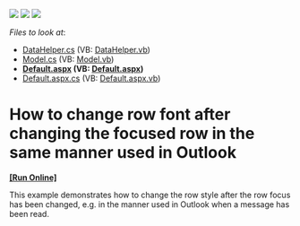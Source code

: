 <!-- default badges list -->
![](https://img.shields.io/endpoint?url=https://codecentral.devexpress.com/api/v1/VersionRange/128538267/13.2.5%2B)
[![](https://img.shields.io/badge/Open_in_DevExpress_Support_Center-FF7200?style=flat-square&logo=DevExpress&logoColor=white)](https://supportcenter.devexpress.com/ticket/details/E2327)
[![](https://img.shields.io/badge/📖_How_to_use_DevExpress_Examples-e9f6fc?style=flat-square)](https://docs.devexpress.com/GeneralInformation/403183)
<!-- default badges end -->
<!-- default file list -->
*Files to look at*:

* [DataHelper.cs](./CS/App_Code/DataHelper.cs) (VB: [DataHelper.vb](./VB/App_Code/DataHelper.vb))
* [Model.cs](./CS/App_Code/Model.cs) (VB: [Model.vb](./VB/App_Code/Model.vb))
* **[Default.aspx](./CS/Default.aspx) (VB: [Default.aspx](./VB/Default.aspx))**
* [Default.aspx.cs](./CS/Default.aspx.cs) (VB: [Default.aspx.vb](./VB/Default.aspx.vb))
<!-- default file list end -->
# How to change row font after changing the focused row in the same manner used in Outlook
<!-- run online -->
**[[Run Online]](https://codecentral.devexpress.com/e2327/)**
<!-- run online end -->


<p>This example demonstrates how to change the row style after the row focus has been changed, e.g. in the manner used in Outlook when a message has been read.</p>

<br/>


